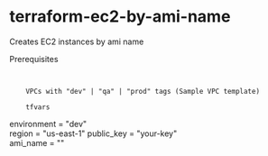 # terraform-ec2-by-ami-name

Creates EC2 instances by ami name


Prerequisites
``` 
   

    VPCs with "dev" | "qa" | "prod" tags (Sample VPC template)

    tfvars
```    

environment   = "dev"	
region        = "us-east-1"	
public_key    = "your-key"	
ami_name        = ""

```
